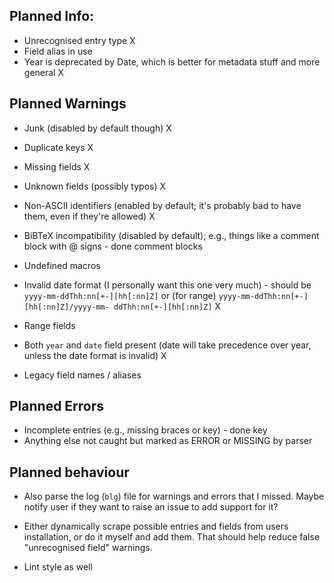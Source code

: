 ## Planned Info:
- Unrecognised entry type X
- Field alias in use
- Year is deprecated by Date, which is better for metadata stuff and more general X

## Planned Warnings
- Junk (disabled by default though) X
- Duplicate keys X
- Missing fields X
- Unknown fields (possibly typos) X
- Non-ASCII identifiers (enabled by default; it's probably bad to have them, even if they're allowed) X
- BiBTeX incompatibility (disabled by default); e.g., things like a comment block with @ signs - done comment blocks
- Undefined macros
- Invalid date format (I personally want this one very much) - should be `yyyy-mm-ddThh:nn[+-][hh[:nn]Z]` or (for range) `yyyy-mm-ddThh:nn[+-][hh[:nn]Z]/yyyy-mm- ddThh:nn[+-][hh[:nn]Z]` X

- Range fields
- Both `year` and `date` field present (date will take precedence over year, unless the date format is invalid) X
- Legacy field names / aliases

## Planned Errors
- Incomplete entries (e.g., missing braces or key) - done key
- Anything else not caught but marked as ERROR or MISSING by parser


## Planned behaviour
- Also parse the log (`blg`) file for warnings and errors that I missed. Maybe notify user if they want to raise an issue to add support for it?

- Either dynamically scrape possible entries and fields from users installation, or do it myself and add them. That should help reduce false "unrecognised field" warnings.

- Lint style as well

